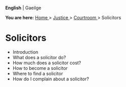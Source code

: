 **English** |  Gaeilge 

**You are here:** [ Home ](/en/) > [ Justice ](/en/justice/) > [ Courtroom
](/en/justice/courtroom/) > Solicitors

#  Solicitors

  * Introduction 
  * What does a solicitor do? 
  * How much does a solicitor cost? 
  * How to become a solicitor 
  * Where to find a solicitor 
  * How do I complain about a solicitor? 
